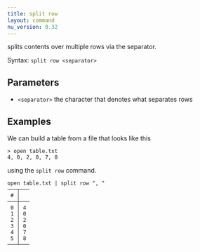 ```yaml
---
title: split row
layout: command
nu_version: 0.32
---
```


splits contents over multiple rows via the separator.

Syntax: `split row <separator>`

## Parameters

* `<separator>` the character that denotes what separates rows

## Examples

We can build a table from a file that looks like this

```shell
> open table.txt
4, 0, 2, 0, 7, 8
```

using the `split row` command.

```shell
open table.txt | split row ", "
───┬───
 # │
───┼───
 0 │ 4
 1 │ 0
 2 │ 2
 3 │ 0
 4 │ 7
 5 │ 8
───┴───
```
